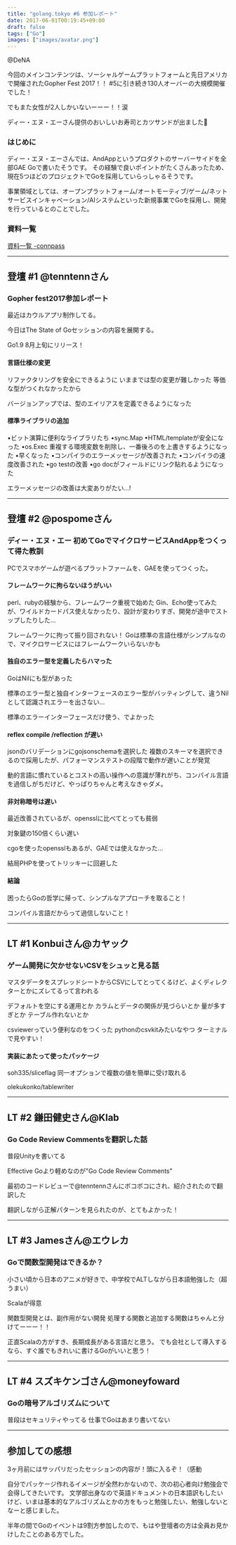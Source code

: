 ```yaml
---
title: "golang.tokyo #6 参加レポート"
date: 2017-06-01T00:19:45+09:00
draft: false
tags: ["Go"]
images: ["images/avatar.png"]
---
```

@DeNA

今回のメインコンテンツは、ソーシャルゲームプラットフォームと先日アメリカで開催されたGopher Fest 2017！！
#5に引き続き130人オーバーの大規模開催でした！

でもまた女性が2人しかいないーーー！！涙

ディー・エヌ・エーさん提供のおいしいお寿司とカツサンドが出ました🍣

### はじめに
ディー・エヌ・エーさんでは、AndAppというプロダクトのサーバーサイドを全部GAE Goで書いたそうです。
その経験で良いポイントがたくさんあったため、現在5つほどのプロジェクトでGoを採用していらっしゃるそうです。

事業領域としては、オープンプラットフォーム/オートモーティブ/ゲーム/ネットサービスインキャベーション/AIシステムといった新規事業でGoを採用し、開発を行っているとのことでした。

### 資料一覧
[資料一覧 -connpass](https://golangtokyo.connpass.com/event/57168/presentation/)

***

## 登壇 #1 @tenntennさん
### Gopher fest2017参加レポート

最近はカウルアプリ制作してる。

今日はThe State of Goセッションの内容を展開する。

Go1.9 8月上旬にリリース！

#### 言語仕様の変更
リファクタリングを安全にできるように
いままでは型の変更が難しかった
等価な型がつくれなかったから

バージョンアップでは、型のエイリアスを定義できるようになった

#### 標準ライブラリの追加
•ビット演算に便利なライブラリたち
•sync.Map
•HTML/templateが安全になった
•os.Exec
重複する環境変数を削除し、一番後ろのを上書きするようになった
•早くなった
•コンパイラのエラーメッセージが改善された
•コンパイラの速度改善された
•go testの改善
•go docがフィールドにリンク貼れるようになった

エラーメッセージの改善は大変ありがたい...!

***

## 登壇 #2 @pospomeさん
### ディー・エヌ・エー 初めてGoでマイクロサービスAndAppをつくって得た教訓

PCでスマホゲームが遊べるプラットファームを、GAEを使ってつくった。

#### フレームワークに拘らないほうがいい
perl、rubyの経験から、フレームワーク重視で始めた
Gin、Echo使ってみたが、ワイルドカードパス使えなかったり、設計が変わりすぎ、開発が途中でストップしたりした...

フレームワークに拘って振り回されない！
Goは標準の言語仕様がシンプルなので、マイクロサービスにはフレームワークいらないかも

#### 独自のエラー型を定義したらハマった
GoはNilにも型があった

標準のエラー型と独自インターフェースのエラー型がバッティングして、違うNilとして認識されエラーを出さない...

標準のエラーインターフェースだけ使う、でよかった

#### reflex compile /reflection が遅い

jsonのバリデーションにgojsonschemaを選択した
複数のスキーマを選択できるので採用したが、パフォーマンステストの段階で動作が遅いことが発覚

動的言語に慣れているとコストの高い操作への意識が薄れがち、コンパイル言語を過信しがちだけど、やっぱりちゃんと考えなきゃダメ。

#### 非対称暗号は遅い
最近改善されているが、opensslに比べてとっても貧弱

対象鍵の150倍くらい遅い

cgoを使ったopensslもあるが、GAEでは使えなかった...

結局PHPを使ってトリッキーに回避した

#### 結論
困ったらGoの哲学に帰って、シンプルなアプローチを取ること！

コンパイル言語だからって過信しないこと！

***

## LT #1 Konbuiさん@カヤック
### ゲーム開発に欠かせないCSVをシュッと見る話

マスタデータをスプレッドシートからCSVにしてとってくるけど、よくディレクターとかにズレてるって言われる

デフォルトを空にする運用とか
カラムとデータの関係が見づらいとか
量が多すぎとか
テーブル作れないとか

csviewerっていう便利なのをつくった
pythonのcsvkitみたいなやつ
ターミナルで見やすい！
 
#### 実装にあたって使ったパッケージ
soh335/sliceflag
同一オプションで複数の値を簡単に受け取れる

olekukonko/tablewriter 

***

## LT #2 鎌田健史さん@Klab
### Go Code Review Commentsを翻訳した話
普段Unityを書いてる

Effective Goより軽めなのが"Go Code Review Comments"

最初のコードレビューで@tenntennさんにボコボコにされ、紹介されたので翻訳した

翻訳しながら正解パターンを見られたのが、とてもよかった！

***

## LT #3 Jamesさん@エウレカ
### Goで関数型開発はできるか？

小さい頃から日本のアニメが好きで、中学校でALTしながら日本語勉強した（超うまい）

Scalaが得意

関数型開発とは、副作用がない開発
処理する関数と追加する関数はちゃんと分けてーーー！！

正直Scalaの方がすき、長期成長がある言語だと思う。
でも会社として導入するなら、すぐ誰でもきれいに書けるGoがいいと思う！

***

## LT #4 スズキケンゴさん@moneyfoward
### Goの暗号アルゴリズムについて
普段はセキュリティやってる
仕事でGoはあまり書いてない

***

## 参加しての感想
3ヶ月前にはサッパリだったセッションの内容が！頭に入るぞ！（感動

自分でパッケージ作れるイメージが全然わかないので、次の初心者向け勉強会で会得してきたいです。
文学部出身なので英語ドキュメントの日本語訳もしたいけど、いまは基本的なアルゴリズムとかの方をもっと勉強したい、勉強しないとなーと感じました。

半年の間でGoのイベントは9割方参加したので、もはや登壇者の方は全員お見かけしたことのある方でした。
